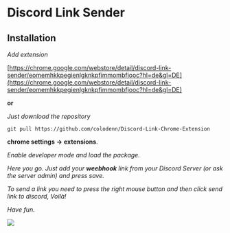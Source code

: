 # Discord Link Sender

## Installation

*Add extension* 

[https://chrome.google.com/webstore/detail/discord-link-sender/eomemhkkpegienlgknkpfimmombfjooc?hl=de&gl=DE](https://chrome.google.com/webstore/detail/discord-link-sender/eomemhkkpegienlgknkpfimmombfjooc?hl=de&gl=DE) 

**or**

*Just download the repository* 

``` git pull https://github.com/colodenn/Discord-Link-Chrome-Extension ``` 

**chrome settings** **->** **extensions**.

*Enable developer mode and load the package.*

*Here you go. Just add your **weebhook** link from your Discord Server (or ask the server admin) and press save.*

*To send a link you need to press the right mouse button and then click send link to discord, Voilà!*

*Have fun.* 


![](https://github.com/colodenn/Discord-Link-Chrome-Extension/blob/master/src/assets/Unbenannt.PNG)
